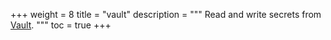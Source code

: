 +++
weight = 8
title = "vault"
description = """
Read and write secrets from [Vault](https://vaultproject.io).
"""
toc = true
+++
